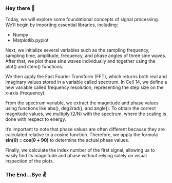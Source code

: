 ### Hey there 👋
<p>Today, we will explore some foundational concepts of signal processing. We’ll begin by importing essential libraries, including:
<ul>
    <li>Numpy</li>
    <li>Matplotlib.pyplot</li>
</ul>
Next, we initialize several variables such as the sampling frequency, sampling time, amplitude, frequency, and phase angles of three sine waves. After that, we plot these sine waves individually and together using the plot() and stem() functions.

We then apply the Fast Fourier Transform (FFT), which returns both real and imaginary values stored in a variable called spectrum. In Cell 14, we define a new variable called frequency resolution, representing the step size on the x-axis (frequency).

From the spectrum variable, we extract the magnitude and phase values using functions like abs(), deg2rad(), and angle(). To obtain the correct magnitude values, we multiply (2/N) with the spectrum, where the scaling is done with respect to energy.

It’s important to note that phase values are often different because they are calculated relative to a cosine function. Therefore, we apply the formula <b>sin(θ) = cos(θ + 90)</b> to determine the actual phase values.

Finally, we calculate the index number of the first signal, allowing us to easily find its magnitude and phase without relying solely on visual inspection of the plots.
</p>

### The End...Bye ✌